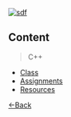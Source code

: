 [![sdf](https://19cah.com/bandage.svg)](https://github.com/19cah)

## Content
> C++

- [Class](class)
- [Assignments](assignments)
- [Resources](resources)

[←Back](./)
